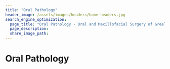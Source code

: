 ```yaml
---
title: "Oral Pathology"
header_image: /assets/images/headers/home-headers.jpg
search_engine_optimization:
  page_title: "Oral Pathology - Oral and Maxillofacial Surgery of Greeley PC"
  page_description:
  share_image_path:
---
```


# Oral Pathology